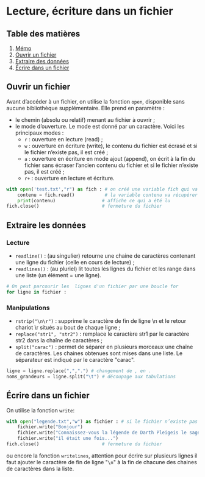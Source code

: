 # Lecture, écriture dans un fichier

## Table des matières

1. [Mémo](./README.md)
1. [Ouvrir un fichier](#ouvrir-un-fichier)
1. [Extraire des données](#extraire-les-données)
1. [Écrire dans un fichier](#écrire-dans-un-fichier)

## Ouvrir un fichier

Avant d’accéder à un fichier, on utilise la fonction `open`, disponible sans aucune bibliothèque supplémentaire. Elle prend en paramètre :  

- le chemin (absolu ou relatif) menant au fichier à ouvrir ;
- le mode d’ouverture. Le mode est donné par un caractère. Voici les principaux modes :
  - `r` : ouverture en lecture (read) ;
  - `w` : ouverture en écriture (write), le contenu du fichier est écrasé et si le fichier n’existe pas, il est créé ;
  - `a` : ouverture en écriture en mode ajout (append), on écrit à la fin du fichier sans écraser l’ancien contenu du fichier et si le fichier n’existe pas, il est créé ;
  - `r+` : ouverture en lecture et écriture.

```python
with open('test.txt',"r") as fich : # on créé une variable fich qui va contenir le fichier
    contenu = fich.read()           # la variable contenu va récupérer ce qu'on lit dans le fichier
    print(contenu)                 # affiche ce qui a été lu
fich.close()                       # fermeture du fichier
```

## Extraire les données

### Lecture

- `readline()` : (au singulier) retourne une chaine de caractères contenant une ligne
du fichier (celle en cours de lecture) ;
- `readlines()` : (au pluriel) lit toutes les lignes du fichier et les range dans une liste
(un élément = une ligne).

```python
# On peut parcourir les  lignes d'un fichier par une boucle for
for ligne in fichier :

```

### Manipulations

- `rstrip("\n\r")` : supprime le caractère de fin de ligne \n et le retour chariot \r situés au bout de chaque ligne ;
- `replace("str1", "str2")` : remplace le caractère str1 par le caractère str2 dans la chaîne de caractères ;
- `split("carac")` : permet de séparer en plusieurs morceaux une chaîne de caractères. Les chaines obtenues sont mises dans une liste. Le séparateur est indiqué par le caractère "carac".

```python
ligne = ligne.replace(",",".") # changement de , en .
noms_grandeurs = ligne.split("\t") # découpage aux tabulations
```

## Écrire dans un fichier

On utilise la fonction `write`:

```python
with open("legende.txt","w") as fichier : # si le fichier n’existe pas il sera créé
    fichier.write("Bonjour")
    fichier.write("Connaissez-vous la légende de Darth Pleigeis le sage ?")
    fichier.write("il était une fois...")
fich.close()                       # fermeture du fichier
```

ou encore la fonction `writelines`, attention pour écrire sur plusieurs lignes il faut ajouter le caractère de fin de ligne "`\n`" à la fin de chacune des chaines de caractères dans la liste.

